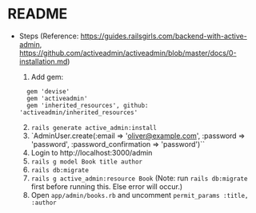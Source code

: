 # README

* Steps (Reference: https://guides.railsgirls.com/backend-with-active-admin, https://github.com/activeadmin/activeadmin/blob/master/docs/0-installation.md)

  1. Add gem:
    ```
      gem 'devise'
      gem 'activeadmin'
      gem 'inherited_resources', github: 'activeadmin/inherited_resources'
    ```

  2. `rails generate active_admin:install`
  3. `AdminUser.create(:email => 'oliver@example.com', :password => 'password', :password_confirmation => 'password')``
  4. Login to http://localhost:3000/admin
  5. `rails g model Book title author`
  6. `rails db:migrate`
  7. `rails g active_admin:resource Book` (Note: run `rails db:migrate` first before running this. Else error will occur.)
  8. Open `app/admin/books.rb` and uncomment `permit_params :title, :author`
